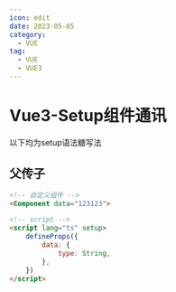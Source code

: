 ```yaml
---
icon: edit
date: 2023-05-05
category:
  - VUE
tag:
  - VUE
  - VUE3
---
```


# Vue3-Setup组件通讯

以下均为setup语法糖写法

## 父传子
```html
<!-- 自定义组件 -->
<Component data="123123">

<!-- script -->
<script lang="ts" setup>
    defineProps({
        data: {
            type: String,
        },
    })
</script>